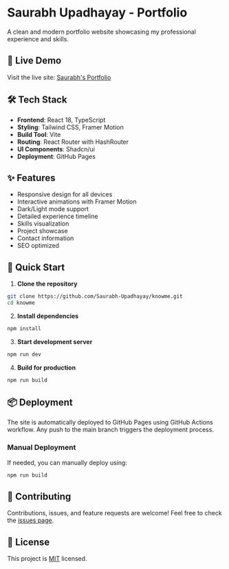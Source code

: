 
# Saurabh Upadhayay - Portfolio

A clean and modern portfolio website showcasing my professional experience and skills.

## 🚀 Live Demo
Visit the live site: [Saurabh's Portfolio](https://Saurabhsahab.github.io/knowme/)

## 🛠 Tech Stack

- **Frontend**: React 18, TypeScript
- **Styling**: Tailwind CSS, Framer Motion
- **Build Tool**: Vite
- **Routing**: React Router with HashRouter
- **UI Components**: Shadcn/ui
- **Deployment**: GitHub Pages

## ✨ Features

- Responsive design for all devices
- Interactive animations with Framer Motion
- Dark/Light mode support
- Detailed experience timeline
- Skills visualization
- Project showcase
- Contact information
- SEO optimized

## 🚀 Quick Start

1. **Clone the repository**
```bash
git clone https://github.com/Saurabh-Upadhayay/knowme.git
cd knowme
```

2. **Install dependencies**
```bash
npm install
```

3. **Start development server**
```bash
npm run dev
```

4. **Build for production**
```bash
npm run build
```

## 📦 Deployment

The site is automatically deployed to GitHub Pages using GitHub Actions workflow. Any push to the main branch triggers the deployment process.

### Manual Deployment
If needed, you can manually deploy using:
```bash
npm run build
```

## 🤝 Contributing

Contributions, issues, and feature requests are welcome! Feel free to check the [issues page](https://github.com/Saurabhsahab/knowme/issues).

## 📝 License

This project is [MIT](LICENSE) licensed.
